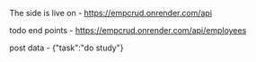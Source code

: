 The side is live on - https://empcrud.onrender.com/api

todo end points - https://empcrud.onrender.com/api/employees

post data - {"task":"do study"}
